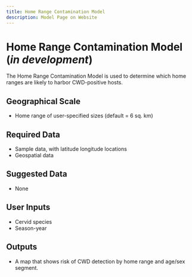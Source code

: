 ```yaml
---
title: Home Range Contamination Model
description: Model Page on Website
---
```


# Home Range Contamination Model (*in development*)

The Home Range Contamination Model is used to determine which home ranges are likely to harbor CWD-positive hosts.

## Geographical Scale
* Home range of user-specified sizes (default = 6 sq. km) 

## Required Data
* Sample data, with latitude longitude locations
* Geospatial data


## Suggested Data
* None

## User Inputs
* Cervid species
* Season-year

## Outputs
* A map that shows risk of CWD detection by home range and age/sex segment.

